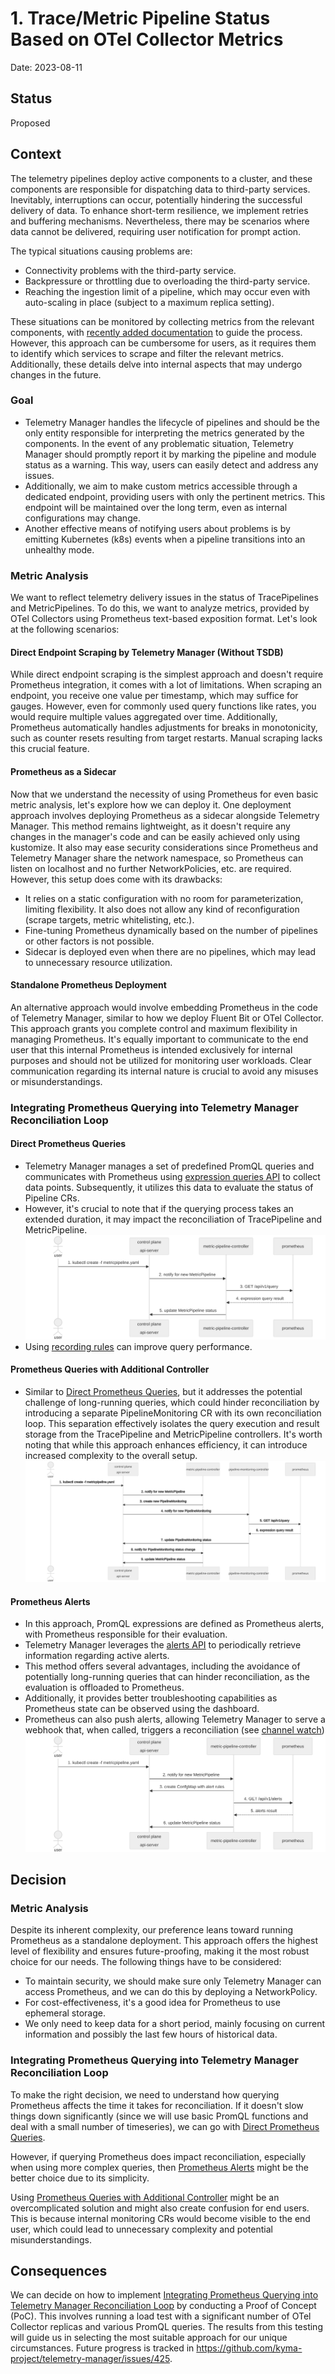 # 1. Trace/Metric Pipeline Status Based on OTel Collector Metrics

Date: 2023-08-11

## Status

Proposed

## Context

The telemetry pipelines deploy active components to a cluster, and these components are responsible for dispatching data to third-party services.
Inevitably, interruptions can occur, potentially hindering the successful delivery of data.
To enhance short-term resilience, we implement retries and buffering mechanisms.
Nevertheless, there may be scenarios where data cannot be delivered, requiring user notification for prompt action.

The typical situations causing problems are:

* Connectivity problems with the third-party service.
* Backpressure or throttling due to overloading the third-party service.
* Reaching the ingestion limit of a pipeline, which may occur even with auto-scaling in place (subject to a maximum replica setting).

These situations can be monitored by collecting metrics from the relevant components, with [recently added documentation](https://github.com/kyma-project/telemetry-manager/pull/423) to guide the process.
However, this approach can be cumbersome for users, as it requires them to identify which services to scrape and filter the relevant metrics.
Additionally, these details delve into internal aspects that may undergo changes in the future.

### Goal

* Telemetry Manager handles the lifecycle of pipelines and should be the only entity responsible for interpreting the metrics generated by the components.
In the event of any problematic situation, Telemetry Manager should promptly report it by marking the pipeline and module status as a warning. This way, users can easily detect and address any issues.
* Additionally, we aim to make custom metrics accessible through a dedicated endpoint, providing users with only the pertinent metrics. This endpoint will be maintained over the long term, even as internal configurations may change.
* Another effective means of notifying users about problems is by emitting Kubernetes (k8s) events when a pipeline transitions into an unhealthy mode.

### Metric Analysis

We want to reflect telemetry delivery issues in the status of TracePipelines and MetricPipelines. To do this, we want to analyze metrics, provided by OTel Collectors using Prometheus text-based exposition format. Let's look at the following scenarios:

#### Direct Endpoint Scraping by Telemetry Manager (Without TSDB)

While direct endpoint scraping is the simplest approach and doesn't require Prometheus integration, it comes with a lot of limitations.
When scraping an endpoint, you receive one value per timestamp, which may suffice for gauges. However, even for commonly used query functions like rates, you would require multiple values aggregated over time.
Additionally, Prometheus automatically handles adjustments for breaks in monotonicity, such as counter resets resulting from target restarts. Manual scraping lacks this crucial feature.

#### Prometheus as a Sidecar

Now that we understand the necessity of using Prometheus for even basic metric analysis, let's explore how we can deploy it.
One deployment approach involves deploying Prometheus as a sidecar alongside Telemetry Manager.
This method remains lightweight, as it doesn't require any changes in the manager's code and can be easily achieved only using kustomize.
It also may ease security considerations since Prometheus and Telemetry Manager share the network namespace, so Prometheus can listen on localhost and no further NetworkPolicies, etc. are required.
However, this setup does come with its drawbacks:

* It relies on a static configuration with no room for parameterization, limiting flexibility. It also does not allow any kind of reconfiguration (scrape targets, metric whitelisting, etc.).
* Fine-tuning Prometheus dynamically based on the number of pipelines or other factors is not possible.
* Sidecar is deployed even when there are no pipelines, which may lead to unnecessary resource utilization.

#### Standalone Prometheus Deployment

An alternative approach would involve embedding Prometheus in the code of Telemetry Manager, similar to how we deploy Fluent Bit or OTel Collector.
This approach grants you complete control and maximum flexibility in managing Prometheus.
It's equally important to communicate to the end user that this internal Prometheus is intended exclusively for internal purposes and should not be utilized for monitoring user workloads.
Clear communication regarding its internal nature is crucial to avoid any misuses or misunderstandings.

### Integrating Prometheus Querying into Telemetry Manager Reconciliation Loop

#### Direct Prometheus Queries

* Telemetry Manager manages a set of predefined PromQL queries and communicates with Prometheus using [expression queries API](https://prometheus.io/docs/prometheus/latest/querying/api/#expression-queries) to collect data points.
  Subsequently, it utilizes this data to evaluate the status of Pipeline CRs.
* However, it's crucial to note that if the querying process takes an extended duration, it may impact the reconciliation of TracePipeline and MetricPipeline.
![Prometheus Integration using Direct Queries](../assets/prom-integration-direct-queries-flow.svg "Prometheus Integration using Direct Queries")
* Using [recording rules](https://prometheus.io/docs/prometheus/latest/configuration/recording_rules/) can improve query performance.

#### Prometheus Queries with Additional Controller

* Similar to [Direct Prometheus Queries](#direct-prometheus-queries), but it addresses the potential challenge of long-running queries, which could hinder reconciliation by introducing a separate PipelineMonitoring CR with its own reconciliation loop.
  This separation effectively isolates the query execution and result storage from the TracePipeline and MetricPipeline controllers.
  It's worth noting that while this approach enhances efficiency, it can introduce increased complexity to the overall setup.
![Prometheus Integration with Additional Controller](../assets/prom-integration-extra-ctrl-flow.svg "Prometheus Integration with Additional Controller")

#### Prometheus Alerts

* In this approach, PromQL expressions are defined as Prometheus alerts, with Prometheus responsible for their evaluation.
* Telemetry Manager leverages the [alerts API](https://prometheus.io/docs/prometheus/latest/querying/api/#alerts) to periodically retrieve information regarding active alerts.
* This method offers several advantages, including the avoidance of potentially long-running queries that can hinder reconciliation, as the evaluation is offloaded to Prometheus.
* Additionally, it provides better troubleshooting capabilities as Prometheus state can be observed using the dashboard.
* Prometheus can also push alerts, allowing Telemetry Manager to serve a webhook that, when called, triggers a reconciliation (see [channel watch](https://github.com/kubernetes-sigs/controller-runtime/blob/818a2e12a70c7a6d263edd180695e4448d2de823/pkg/source/example_test.go#L42))
![Prometheus Integration using Alerts](../assets/prom-integration-alerts-flow.svg "Prometheus Integration using Alerts")

## Decision

### Metric Analysis

Despite its inherent complexity, our preference leans toward running Prometheus as a standalone deployment. This approach offers the highest level of flexibility and ensures future-proofing, making it the most robust choice for our needs.
The following things have to be considered:

* To maintain security, we should make sure only Telemetry Manager can access Prometheus, and we can do this by deploying a NetworkPolicy.
* For cost-effectiveness, it's a good idea for Prometheus to use ephemeral storage.
* We only need to keep data for a short period, mainly focusing on current information and possibly the last few hours of historical data.

### Integrating Prometheus Querying into Telemetry Manager Reconciliation Loop

To make the right decision, we need to understand how querying Prometheus affects the time it takes for reconciliation. If it doesn't slow things down significantly (since we will use basic PromQL functions and deal with a small number of timeseries), we can go with [Direct Prometheus Queries](#direct-prometheus-queries).

However, if querying Prometheus does impact reconciliation, especially when using more complex queries, then [Prometheus Alerts](#prometheus-alerts) might be the better choice due to its simplicity.

Using [Prometheus Queries with Additional Controller](#prometheus-queries-with-additional-controller) might be an overcomplicated solution and might also create confusion for end users. This is because internal monitoring CRs would become visible to the end user, which could lead to unnecessary complexity and potential misunderstandings.

## Consequences

We can decide on how to implement [Integrating Prometheus Querying into Telemetry Manager Reconciliation Loop](#integrating-prometheus-querying-into-telemetry-manager-reconciliation-loop) by conducting a Proof of Concept (PoC). This involves running a load test with a significant number of OTel Collector replicas and various PromQL queries. The results from this testing will guide us in selecting the most suitable approach for our unique circumstances.
Future progress is tracked in <https://github.com/kyma-project/telemetry-manager/issues/425>.

